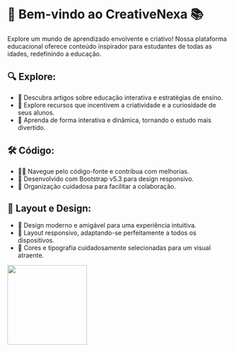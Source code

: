 # 🚀 Bem-vindo ao CreativeNexa 📚

Explore um mundo de aprendizado envolvente e criativo! Nossa plataforma educacional oferece conteúdo inspirador para estudantes de todas as idades, redefinindo a educação.

## 🔍 Explore:
* 🌱 Descubra artigos sobre educação interativa e estratégias de ensino.
* 🎨 Explore recursos que incentivem a criatividade e a curiosidade de seus alunos.
* 🚀 Aprenda de forma interativa e dinâmica, tornando o estudo mais divertido.

## 🛠️ Código:
* 👩‍💻 Navegue pelo código-fonte e contribua com melhorias.
* 🧩 Desenvolvido com Bootstrap v5.3 para design responsivo.
* 📂 Organização cuidadosa para facilitar a colaboração.

## 🎨 Layout e Design:
* 🎉 Design moderno e amigável para uma experiência intuitiva.
* 📱 Layout responsivo, adaptando-se perfeitamente a todos os dispositivos.
* 🎈 Cores e tipografia cuidadosamente selecionadas para um visual atraente.

<img src="https://media.giphy.com/media/U2MDh3POLyBGqxEGln/giphy.gif" width="180" height="180" justify-content="center">
